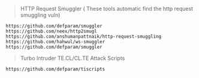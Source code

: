 >HTTP Request Smuggler ( These tools automatic find the http request smuggling vuln)
```
https://github.com/defparam/smuggler
https://github.com/neex/http2smugl
https://github.com/anshumanpattnaik/http-request-smuggling
https://github.com/hahwul/ws-smuggler
https://github.com/defparam/smuggler
```
>Turbo Intruder TE.CL/CL.TE Attack Scripts
```
https://github.com/defparam/tiscripts
```
